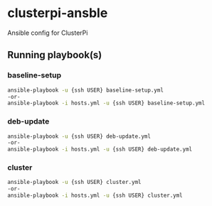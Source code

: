 # clusterpi-ansble
Ansible config for ClusterPi

## Running playbook(s)

### baseline-setup

```bash
ansible-playbook -u {ssh USER} baseline-setup.yml
-or-
ansible-playbook -i hosts.yml -u {ssh USER} baseline-setup.yml
```

### deb-update

```bash
ansible-playbook -u {ssh USER} deb-update.yml
-or-
ansible-playbook -i hosts.yml -u {ssh USER} deb-update.yml
```

### cluster

```bash
ansible-playbook -u {ssh USER} cluster.yml
-or-
ansible-playbook -i hosts.yml -u {ssh USER} cluster.yml
```
